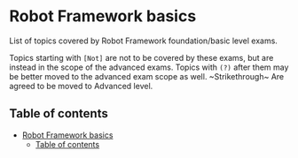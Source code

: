 # Robot Framework basics

List of topics covered by Robot Framework foundation/basic level exams.

Topics starting with `[Not]` are not to be covered by these exams, but are
instead in the scope of the advanced exams. Topics with `(?)` after them
may be better moved to the advanced exam scope as well. ~Strikethrough~ Are agreed
to be moved to Advanced level.

## Table of contents
- [Robot Framework basics](#robot-framework-basics)
  - [Table of contents](#table-of-contents)
